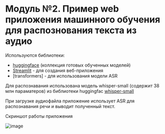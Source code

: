 # Модуль №2. Пример web приложения машинного обучения для распознования текста из аудио 

 Используются библиотеки:

- [huggingface](https://huggingface.co) (коллекция готовых обученных моделей)
- [Streamlit](https://streamlit.io/) - для создания веб-приложения
- [transformers] - для использования модели ASR




Для распознавания использована модель whisper-small (содержит  38 млн параматеров) из библиотеки huggingfac [whisper-small](https://huggingface.co/openai/whisper-small)

При загрузке аудиофайла приложение использует ASR для распознавания речи и выводит полученный текст.

Скриншот работы приложения

![image](https://github.com/lmnindzja/speech2textRU/assets/149816540/4ae686d3-1c9c-434b-b0c7-fc3c63629b7c)
